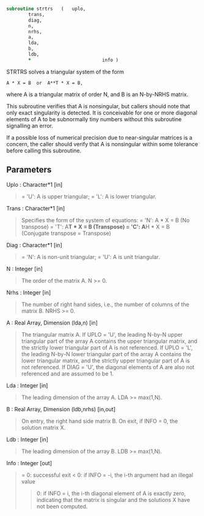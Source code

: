 ```fortran
subroutine strtrs	(	uplo,
		trans,
		diag,
		n,
		nrhs,
		a,
		lda,
		b,
		ldb,
		*                          info )
```

 STRTRS solves a triangular system of the form

    A * X = B  or  A**T * X = B,

 where A is a triangular matrix of order N, and B is an N-by-NRHS matrix.

 This subroutine verifies that A is nonsingular, but callers should note that only exact
 singularity is detected. It is conceivable for one or more diagonal elements of A to be
 subnormally tiny numbers without this subroutine signalling an error.

 If a possible loss of numerical precision due to near-singular matrices is a concern, the
 caller should verify that A is nonsingular within some tolerance before calling this subroutine.

## Parameters
Uplo : Character*1 [in]
> = 'U':  A is upper triangular;
> = 'L':  A is lower triangular.

Trans : Character*1 [in]
> Specifies the form of the system of equations:
> = 'N':  A * X = B  (No transpose)
> = 'T':  A**T * X = B  (Transpose)
> = 'C':  A**H * X = B  (Conjugate transpose = Transpose)

Diag : Character*1 [in]
> = 'N':  A is non-unit triangular;
> = 'U':  A is unit triangular.

N : Integer [in]
> The order of the matrix A.  N >= 0.

Nrhs : Integer [in]
> The number of right hand sides, i.e., the number of columns
> of the matrix B.  NRHS >= 0.

A : Real Array, Dimension (lda,n) [in]
> The triangular matrix A.  If UPLO = 'U', the leading N-by-N
> upper triangular part of the array A contains the upper
> triangular matrix, and the strictly lower triangular part of
> A is not referenced.  If UPLO = 'L', the leading N-by-N lower
> triangular part of the array A contains the lower triangular
> matrix, and the strictly upper triangular part of A is not
> referenced.  If DIAG = 'U', the diagonal elements of A are
> also not referenced and are assumed to be 1.

Lda : Integer [in]
> The leading dimension of the array A.  LDA >= max(1,N).

B : Real Array, Dimension (ldb,nrhs) [in,out]
> On entry, the right hand side matrix B.
> On exit, if INFO = 0, the solution matrix X.

Ldb : Integer [in]
> The leading dimension of the array B.  LDB >= max(1,N).

Info : Integer [out]
> = 0:  successful exit
> < 0: if INFO = -i, the i-th argument had an illegal value
> > 0:  if INFO = i, the i-th diagonal element of A is exactly zero,
> indicating that the matrix is singular and the solutions
> X have not been computed.


